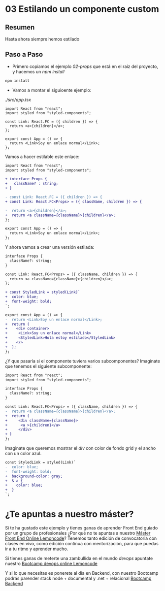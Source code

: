 # 03 Estilando un componente custom

## Resumen

Hasta ahora siempre hemos estilado

## Paso a Paso

- Primero copiamos el ejemplo _02-props_ que está en el raíz
  del proyecto, y hacemos un _npm install_

```bash
npm install
```

- Vamos a montar el siguioente ejemplo:

_./src/app.tsx_

```tsx
import React from "react";
import styled from "styled-components";

const Link: React.FC = ({ children }) => {
  return <a>{children}</a>;
};

export const App = () => {
  return <Link>Soy un enlace normal</Link>;
};
```

Vamos a hacer estilable este enlace:

```diff
import React from "react";
import styled from "styled-components";

+ interface Props {
+   className? : string;
+ }

- const Link: React.FC = ({ children }) => {
+ const Link: React.FC<Props> = ({ className, children }) => {

-  return <a>{children}</a>;
+  return <a className={className}>{children}</a>;
};

export const App = () => {
  return <Link>Soy un enlace normal</Link>;
};
```

Y ahora vamos a crear una versión estilada:

```diff
interface Props {
  className?: string;
}

const Link: React.FC<Props> = ({ className, children }) => {
  return <a className={className}>{children}</a>;
};

+ const StyledLink = styled(Link)`
+  color: blue;
+  font-weight: bold;
`;

export const App = () => {
-  return <Link>Soy un enlace normal</Link>;
+  return (
+    <div container>
+     <Link>Soy un enlace normal</Link>
+     <StyledLink>Hola estoy estilado</StyledLink>
+    </>
+  );
};
```

¿Y que pasaría si el componente tuviera varios subcomponentes? Imaginate que tenemos el siguiente
subcomponente:

```diff
import React from "react";
import styled from "styled-components";

interface Props {
  className?: string;
}

const Link: React.FC<Props> = ({ className, children }) => {
-  return <a className={className}>{children}</a>;
+  return (
+     <div className={className}>
+      <a >{children}</a>
+     </div>
+ )
};
```

Imaginate que queremos mostrar el _div_ con color
de fondo grid y el ancho con un color azul.

```diff
const StyledLink = styled(Link)`
-  color: blue;
-  font-weight: bold;
+  background-color: gray;
+  & a {
+    color: blue;
+  }
`;
```

# ¿Te apuntas a nuestro máster?

Si te ha gustado este ejemplo y tienes ganas de aprender Front End
guiado por un grupo de profesionales ¿Por qué no te apuntas a
nuestro [Máster Front End Online Lemoncode](https://lemoncode.net/master-frontend#inicio-banner)? Tenemos tanto edición de convocatoria
con clases en vivo, como edición continua con mentorización, para
que puedas ir a tu ritmo y aprender mucho.

Si tienes ganas de meterte una zambullida en el mundo _devops_
apuntate nuestro [Bootcamp devops online Lemoncode](https://lemoncode.net/bootcamp-devops#bootcamp-devops/inicio)

Y si lo que necesitas es ponerete al día en Backend, con nuestro Bootcamp
podrás parender stack node + documental y .net + relacional [Bootcamp Backend](https://lemoncode.net/bootcamp-backend#bootcamp-backend/banner)
